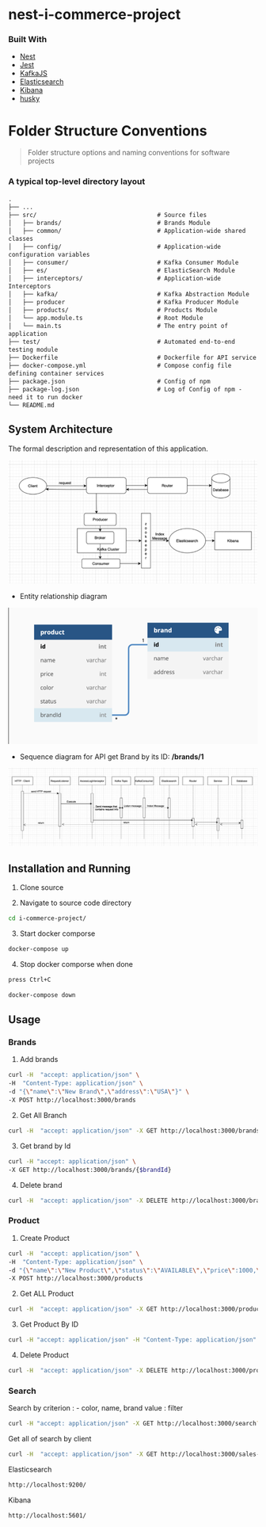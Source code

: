 # nest-i-commerce-project
### Built With
* [Nest](https://github.com/nestjs/nest)
* [Jest](https://github.com/facebook/jest)
* [KafkaJS](https://github.com/tulios/kafkajs)
* [Elasticsearch](https://www.npmjs.com/package/@elastic/elasticsearch)
* [Kibana](https://github.com/elastic/kibana)
* [husky](https://github.com/typicode/husky)

Folder Structure Conventions
============================

> Folder structure options and naming conventions for software projects
### A typical top-level directory layout
    .
    ├── ...
    ├── src/                                  # Source files
    │   ├── brands/                           # Brands Module
    │   ├── common/                           # Application-wide shared classes
    │   ├── config/                           # Application-wide configuration variables
    │   ├── consumer/                         # Kafka Consumer Module
    │   ├── es/                               # ElasticSearch Module
    │   ├── interceptors/                     # Application-wide Interceptors
    │   ├── kafka/                            # Kafka Abstraction Module
    │   ├── producer                          # Kafka Producer Module
    │   ├── products/                         # Products Module
    │   └── app.module.ts                     # Root Module
    │   └── main.ts                           # The entry point of application
    ├── test/                                 # Automated end-to-end testing module
    ├── Dockerfile                            # Dockerfile for API service
    ├── docker-compose.yml                    # Compose config file defining container services
    ├── package.json                          # Config of npm
    ├── package-log.json                      # Log of Config of npm -  need it to run docker
    └── README.md

## System Architecture

The formal description and representation of this application.

<img src="_img/system.jpg" alt="System" />

* Entity relationship diagram

<img src="_img/entityRelationship.jpg" alt="System Components" />

* Sequence diagram for API get Brand by its ID: <b>/brands/1</b>

<img src="_img/sequenceDiagram.jpg" alt="Sequence Diagram" />


## Installation and Running

1. Clone source

2. Navigate to source code directory
```sh
cd i-commerce-project/
```

3. Start docker comporse
```sh
docker-compose up
```

4. Stop docker comporse when done
```sh
press Ctrl+C
```

```sh
docker-compose down
```

## Usage

### Brands
1. Add brands
```sh
curl -H  "accept: application/json" \
-H  "Content-Type: application/json" \
-d "{\"name\":\"New Brand\",\"address\":\"USA\"}" \
-X POST http://localhost:3000/brands
```

2. Get All Branch
```sh
curl -H  "accept: application/json" -X GET http://localhost:3000/brands
```

3. Get brand by Id
```sh
curl -H "accept: application/json" \
-X GET http://localhost:3000/brands/{$brandId}
```

4. Delete brand
```sh
curl -H  "accept: application/json" -X DELETE http://localhost:3000/brands/${brandId}
```

### Product

1. Create Product
```sh
curl -H  "accept: application/json" \
-H  "Content-Type: application/json" \
-d "{\"name\":\"New Product\",\"status\":\"AVAILABLE\",\"price\":1000,\"color\":\"red\",\"brandId\":${brandId}}"\
-X POST http://localhost:3000/products
```

2. Get ALL Product
```sh
curl -H  "accept: application/json" -X GET http://localhost:3000/products
```

3. Get Product By ID
```sh
curl -H "accept: application/json" -H "Content-Type: application/json" -X GET http://localhost:3000/products/{$productId}
```

4. Delete Product
```sh
curl -H  "accept: application/json" -X DELETE http://localhost:3000/products/${productId}
```

### Search

Search by
criterion : - color, name, brand
value : filter
```sh
curl -H "accept: application/json" -X GET http://localhost:3000/search?criterion=color&value=red
```

Get all of search by client
```sh
curl -H  "accept: application/json" -X GET http://localhost:3000/sales-topic
```

Elasticsearch
```sh
http://localhost:9200/
```

Kibana
```sh
http://localhost:5601/
```